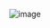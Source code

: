 ![image](https://user-images.githubusercontent.com/40354618/230776077-ef745c9c-f2a6-4478-a4a2-43c605d94eb2.png)
